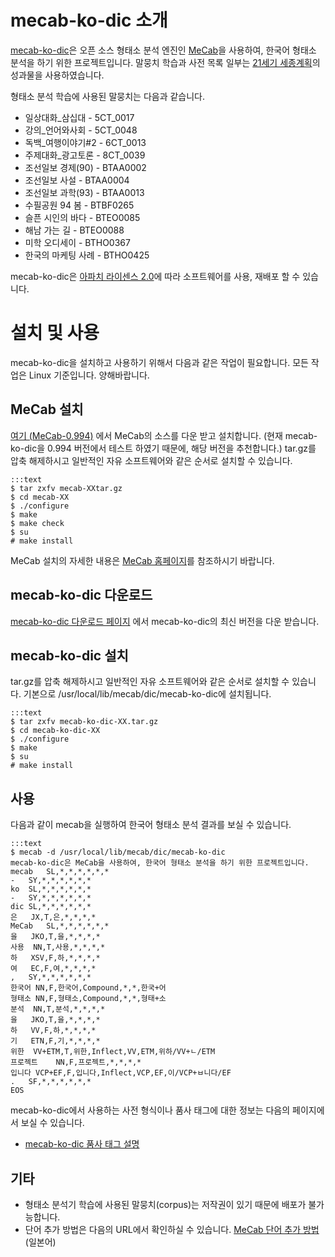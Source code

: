 # mecab-ko-dic 소개

[mecab-ko-dic](https://bitbucket.org/bibreen/mecab-ko-dic)은 오픈 소스 형태소 분석 엔진인 [MeCab](http://mecab.googlecode.com/svn/trunk/mecab/doc/index.html)을 사용하여, 한국어 형태소 분석을 하기 위한 프로젝트입니다. 말뭉치 학습과 사전 목록 일부는 [21세기 세종계획](http://www.sejong.or.kr/)의 성과물을 사용하였습니다.

형태소 분석 학습에 사용된 말뭉치는 다음과 같습니다.

  - 일상대화_삼십대 - 5CT_0017
  - 강의_언어와사회 - 5CT_0048
  - 독백_여행이야기#2 - 6CT_0013
  - 주제대화_광고토론 - 8CT_0039
  - 조선일보 경제(90) - BTAA0002
  - 조선일보 사설 - BTAA0004
  - 조선일보 과학(93) - BTAA0013
  - 수필공원 94 봄 - BTBF0265
  - 슬픈 시인의 바다 - BTEO0085
  - 해남 가는 길 - BTEO0088
  - 미학 오디세이 - BTHO0367
  - 한국의 마케팅 사례 - BTHO0425

mecab-ko-dic은 [아파치 라이센스 2.0](http://www.apache.org/licenses/LICENSE-2.0.html)에 따라 소프트웨어를 사용, 재배포 할 수 있습니다.

# 설치 및 사용

mecab-ko-dic을 설치하고 사용하기 위해서 다음과 같은 작업이 필요합니다. 모든 작업은 Linux 기준입니다. 양해바랍니다.

## MeCab 설치

[여기 (MeCab-0.994)](http://code.google.com/p/mecab/downloads/detail?name=mecab-0.994.tar.gz&can=1&q=) 에서 MeCab의 소스를 다운 받고 설치합니다. (현재 mecab-ko-dic을 0.994 버전에서 테스트 하였기 때문에, 해당 버전을 추천합니다.)
tar.gz를 압축 해제하시고 일반적인 자유 소프트웨어와 같은 순서로 설치할 수 있습니다.

    :::text
    $ tar zxfv mecab-XXtar.gz
    $ cd mecab-XX
    $ ./configure 
    $ make
    $ make check
    $ su
    # make install

MeCab 설치의 자세한 내용은 [MeCab 홈페이지](http://mecab.googlecode.com/svn/trunk/mecab/doc/index.html)를 참조하시기 바랍니다.

## mecab-ko-dic 다운로드

[mecab-ko-dic 다운로드 페이지](https://bitbucket.org/bibreen/mecab-ko-dic/downloads) 에서 mecab-ko-dic의 최신 버전을 다운 받습니다.

## mecab-ko-dic 설치

tar.gz를 압축 해제하시고 일반적인 자유 소프트웨어와 같은 순서로 설치할 수 있습니다.
기본으로 /usr/local/lib/mecab/dic/mecab-ko-dic에 설치됩니다.

    :::text
    $ tar zxfv mecab-ko-dic-XX.tar.gz
    $ cd mecab-ko-dic-XX
    $ ./configure 
    $ make
    $ su
    # make install

## 사용

다음과 같이 mecab을 실행하여 한국어 형태소 분석 결과를 보실 수 있습니다. 

    :::text
    $ mecab -d /usr/local/lib/mecab/dic/mecab-ko-dic
    mecab-ko-dic은 MeCab을 사용하여, 한국어 형태소 분석을 하기 위한 프로젝트입니다.
    mecab	SL,*,*,*,*,*,*
    -	SY,*,*,*,*,*,*
    ko	SL,*,*,*,*,*,*
    -	SY,*,*,*,*,*,*
    dic	SL,*,*,*,*,*,*
    은	JX,T,은,*,*,*,*
    MeCab	SL,*,*,*,*,*,*
    을	JKO,T,을,*,*,*,*
    사용	NN,T,사용,*,*,*,*
    하	XSV,F,하,*,*,*,*
    여	EC,F,여,*,*,*,*
    ,	SY,*,*,*,*,*,*
    한국어	NN,F,한국어,Compound,*,*,한국+어
    형태소	NN,F,형태소,Compound,*,*,형태+소
    분석	NN,T,분석,*,*,*,*
    을	JKO,T,을,*,*,*,*
    하	VV,F,하,*,*,*,*
    기	ETN,F,기,*,*,*,*
    위한	VV+ETM,T,위한,Inflect,VV,ETM,위하/VV+ㄴ/ETM
    프로젝트	NN,F,프로젝트,*,*,*,*
    입니다	VCP+EF,F,입니다,Inflect,VCP,EF,이/VCP+ㅂ니다/EF
    .	SF,*,*,*,*,*,*
    EOS

mecab-ko-dic에서 사용하는 사전 형식이나 품사 태그에 대한 정보는 다음의 페이지에서 보실 수 있습니다.

  - [mecab-ko-dic 품사 태그 설명](https://docs.google.com/spreadsheet/ccc?key=0ApcJghR6UMXxdEdURGY2YzIwb3dSZ290RFpSaUkzZ0E&usp=sharing)

## 기타
  - 형태소 분석기 학습에 사용된 말뭉치(corpus)는 저작권이 있기 때문에 배포가 불가능합니다.
  - 단어 추가 방법은 다음의 URL에서 확인하실 수 있습니다.
    [MeCab 단어 추가 방법](http://mecab.googlecode.com/svn/trunk/mecab/doc/dic.html) \(일본어\)
